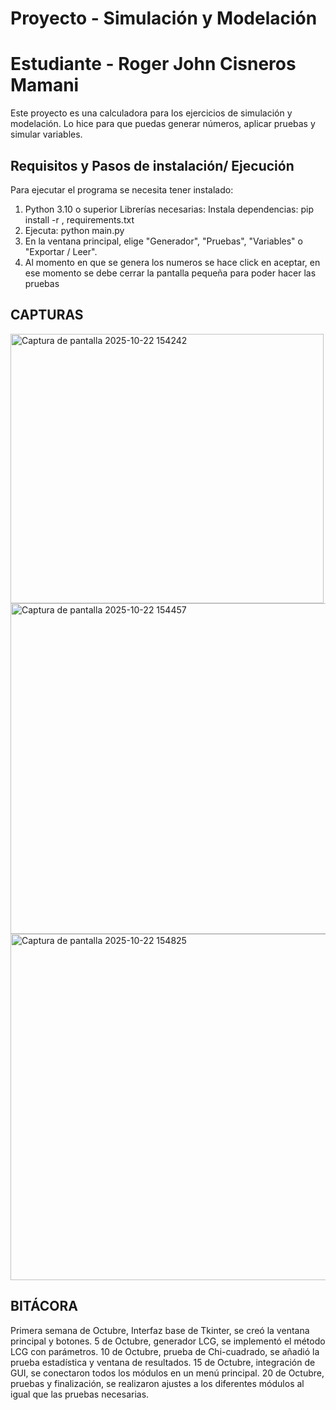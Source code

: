 # Proyecto - Simulación y Modelación 
# Estudiante - Roger John Cisneros Mamani

Este proyecto es una calculadora para los ejercicios de simulación y modelación.
Lo hice para que puedas generar números, aplicar pruebas y simular variables.

## Requisitos y Pasos de instalación/ Ejecución
Para ejecutar el programa se necesita tener instalado:
1. Python 3.10 o superior
Librerías necesarias:
   Instala dependencias: pip install -r  , requirements.txt
2. Ejecuta: python main.py
3. En la ventana principal, elige "Generador", "Pruebas", "Variables" o "Exportar / Leer".
4. Al momento en que se genera los numeros se hace click en aceptar, en ese momento se debe cerrar la pantalla pequeña para poder hacer las pruebas

## CAPTURAS
<img width="501" height="431" alt="Captura de pantalla 2025-10-22 154242" src="https://github.com/user-attachments/assets/53ae691d-dd5b-4fca-8057-fa347f0ac4bd" />

<img width="748" height="529" alt="Captura de pantalla 2025-10-22 154457" src="https://github.com/user-attachments/assets/3a8099f3-e475-4a0f-9535-7037a3062d88" />

<img width="638" height="554" alt="Captura de pantalla 2025-10-22 154825" src="https://github.com/user-attachments/assets/2acef580-49b4-43b8-a643-ca66d060c307" />

## BITÁCORA
Primera semana de Octubre, Interfaz base de Tkinter, se creó la ventana principal y botones.
5 de Octubre, generador LCG, se implementó el método LCG con parámetros.
10 de Octubre, prueba de Chi-cuadrado, se añadió la prueba estadística y ventana de resultados.
15 de Octubre, integración de GUI, se conectaron todos los módulos en un menú principal.
20 de Octubre, pruebas y finalización, se realizaron ajustes a los diferentes módulos al igual que las pruebas necesarias.
